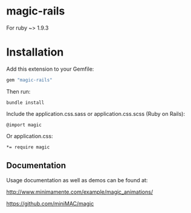 magic-rails
===================

For ruby ~> 1.9.3


Installation
=======

Add this extension to your Gemfile:

```ruby
gem "magic-rails"
```

Then run:

```
bundle install
```

Include the application.css.sass or application.css.scss (Ruby on Rails):

```
@import magic
```

Or application.css:

```
*= require magic
```

## Documentation

Usage documentation as well as demos can be found at:

http://www.minimamente.com/example/magic_animations/

https://github.com/miniMAC/magic

